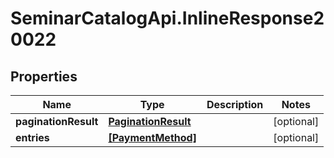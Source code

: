 # SeminarCatalogApi.InlineResponse20022

## Properties
Name | Type | Description | Notes
------------ | ------------- | ------------- | -------------
**paginationResult** | [**PaginationResult**](PaginationResult.md) |  | [optional] 
**entries** | [**[PaymentMethod]**](PaymentMethod.md) |  | [optional] 


